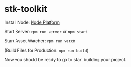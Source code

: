 stk-toolkit
=============

Install Node: [Node Platform](https://nodejs.org/)

Start Server: `npm run server` or `npm start`

Start Asset Watcher: `npm run watch`

(Build Files for Production:  `npm run build`)

Now you should be ready to go to start building your project.
